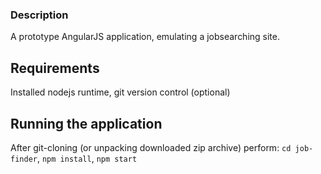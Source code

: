 ### Description

A prototype AngularJS application, emulating a jobsearching site.

## Requirements

Installed nodejs runtime, git version control (optional)

## Running the application

After git-cloning (or unpacking downloaded zip archive) perform:
`cd job-finder`,
`npm install`,
`npm start`